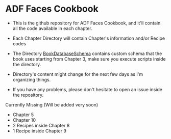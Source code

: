 # ADF Faces Cookbook

- This is the github repository for ADF Faces Cookbook, and it'll contain all the code available in each chapter.

- Each Chapter Directory will contain Chapter's information and/or Recipe codes
- The Directory [BookDatabaseSchema](./BookDatabaseSchema/) contains custom schema that the book uses starting from Chapter 3, make sure you execute scripts inside the directory. 
- Directory's content might change for the next few days as I'm organizing things.
- If you have any problems, please don't hesitate to open an issue inside the repository.



Currently Missing (Will be added very soon)

-	Chapter 5
-	Chapter 10
-	2 Recipes inside Chapter 8
-	1 Recipe inside Chapter 9
